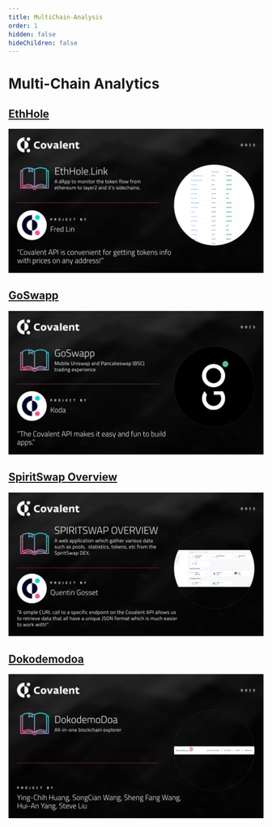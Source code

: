 ```yaml
---
title: MultiChain-Analysis
order: 1
hidden: false
hideChildren: false
---
```


# Multi-Chain Analytics

## [EthHole](./ethhole)
[![EthHole](../images/eth-hole.png)](./ethhole)

## [GoSwapp](./goswapp)
[![GoSwapp](../images/goswapp-banner.png)](./goswapp)

## [SpiritSwap Overview](./spiritswap-overview)
[![SpiritSwap Overview](../images/spiritswap-overview.png)](./spiritswap-overview)

## [Dokodemodoa](./dokodemodoa)
[![Dokodemodoa](../images/dokodemodoa.png)](./dokodemodoa)
